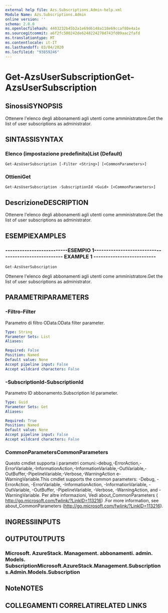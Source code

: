 ```yaml
---
external help file: Azs.Subscriptions.Admin-help.xml
Module Name: Azs.Subscriptions.Admin
online version: ''
schema: 2.0.0
ms.openlocfilehash: 4403232b45b2a1e69d6148a118e69ccaf80e4a1e
ms.sourcegitcommit: a6f2fc500242de6248224278d743fd09aac2fafd
ms.translationtype: MT
ms.contentlocale: it-IT
ms.lasthandoff: 03/04/2020
ms.locfileid: "93859246"
---
```

# <span data-ttu-id="736c9-101">Get-AzsUserSubscription</span><span class="sxs-lookup"><span data-stu-id="736c9-101">Get-AzsUserSubscription</span></span>

## <span data-ttu-id="736c9-102">Sinossi</span><span class="sxs-lookup"><span data-stu-id="736c9-102">SYNOPSIS</span></span>
<span data-ttu-id="736c9-103">Ottenere l'elenco degli abbonamenti agli utenti come amministratore.</span><span class="sxs-lookup"><span data-stu-id="736c9-103">Get the list of user subscriptions as administrator.</span></span>

## <span data-ttu-id="736c9-104">SINTASSI</span><span class="sxs-lookup"><span data-stu-id="736c9-104">SYNTAX</span></span>

### <span data-ttu-id="736c9-105">Elenco (impostazione predefinita)</span><span class="sxs-lookup"><span data-stu-id="736c9-105">List (Default)</span></span>
```
Get-AzsUserSubscription [-Filter <String>] [<CommonParameters>]
```

### <span data-ttu-id="736c9-106">Ottieni</span><span class="sxs-lookup"><span data-stu-id="736c9-106">Get</span></span>
```
Get-AzsUserSubscription -SubscriptionId <Guid> [<CommonParameters>]
```

## <span data-ttu-id="736c9-107">Descrizione</span><span class="sxs-lookup"><span data-stu-id="736c9-107">DESCRIPTION</span></span>
<span data-ttu-id="736c9-108">Ottenere l'elenco degli abbonamenti agli utenti come amministratore.</span><span class="sxs-lookup"><span data-stu-id="736c9-108">Get the list of user subscriptions as administrator.</span></span>

## <span data-ttu-id="736c9-109">ESEMPI</span><span class="sxs-lookup"><span data-stu-id="736c9-109">EXAMPLES</span></span>

### <span data-ttu-id="736c9-110">--------------------------ESEMPIO 1--------------------------</span><span class="sxs-lookup"><span data-stu-id="736c9-110">-------------------------- EXAMPLE 1 --------------------------</span></span>
```
Get-AzsUserSubscription
```

<span data-ttu-id="736c9-111">Ottenere l'elenco degli abbonamenti agli utenti come amministratore.</span><span class="sxs-lookup"><span data-stu-id="736c9-111">Get the list of user subscriptions as administrator.</span></span>

## <span data-ttu-id="736c9-112">PARAMETRI</span><span class="sxs-lookup"><span data-stu-id="736c9-112">PARAMETERS</span></span>

### <span data-ttu-id="736c9-113">-Filtro</span><span class="sxs-lookup"><span data-stu-id="736c9-113">-Filter</span></span>
<span data-ttu-id="736c9-114">Parametro di filtro OData.</span><span class="sxs-lookup"><span data-stu-id="736c9-114">OData filter parameter.</span></span>

```yaml
Type: String
Parameter Sets: List
Aliases: 

Required: False
Position: Named
Default value: None
Accept pipeline input: False
Accept wildcard characters: False
```

### <span data-ttu-id="736c9-115">-SubscriptionId</span><span class="sxs-lookup"><span data-stu-id="736c9-115">-SubscriptionId</span></span>
<span data-ttu-id="736c9-116">Parametro ID abbonamento.</span><span class="sxs-lookup"><span data-stu-id="736c9-116">Subscription Id parameter.</span></span>

```yaml
Type: Guid
Parameter Sets: Get
Aliases: 

Required: True
Position: Named
Default value: None
Accept pipeline input: False
Accept wildcard characters: False
```

### <span data-ttu-id="736c9-117">CommonParameters</span><span class="sxs-lookup"><span data-stu-id="736c9-117">CommonParameters</span></span>
<span data-ttu-id="736c9-118">Questo cmdlet supporta i parametri comuni:-debug,-ErrorAction,-ErrorVariable,-InformationAction,-InformationVariable,-OutVariable,-OutBuffer,-PipelineVariable,-Verbose,-WarningAction e-WarningVariable.</span><span class="sxs-lookup"><span data-stu-id="736c9-118">This cmdlet supports the common parameters: -Debug, -ErrorAction, -ErrorVariable, -InformationAction, -InformationVariable, -OutVariable, -OutBuffer, -PipelineVariable, -Verbose, -WarningAction, and -WarningVariable.</span></span> <span data-ttu-id="736c9-119">Per altre informazioni, Vedi about_CommonParameters ( http://go.microsoft.com/fwlink/?LinkID=113216) .</span><span class="sxs-lookup"><span data-stu-id="736c9-119">For more information, see about_CommonParameters (http://go.microsoft.com/fwlink/?LinkID=113216).</span></span>

## <span data-ttu-id="736c9-120">INGRESSI</span><span class="sxs-lookup"><span data-stu-id="736c9-120">INPUTS</span></span>

## <span data-ttu-id="736c9-121">OUTPUT</span><span class="sxs-lookup"><span data-stu-id="736c9-121">OUTPUTS</span></span>

### <span data-ttu-id="736c9-122">Microsoft. AzureStack. Management. abbonamenti. admin. Models. Subscription</span><span class="sxs-lookup"><span data-stu-id="736c9-122">Microsoft.AzureStack.Management.Subscriptions.Admin.Models.Subscription</span></span>

## <span data-ttu-id="736c9-123">Note</span><span class="sxs-lookup"><span data-stu-id="736c9-123">NOTES</span></span>

## <span data-ttu-id="736c9-124">COLLEGAMENTI CORRELATI</span><span class="sxs-lookup"><span data-stu-id="736c9-124">RELATED LINKS</span></span>


